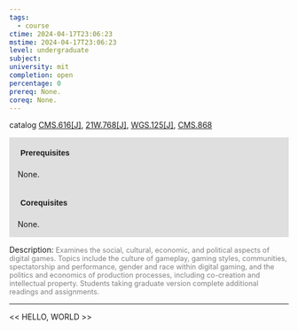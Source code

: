 ```yaml
---
tags:
  - course
ctime: 2024-04-17T23:06:23
mstime: 2024-04-17T23:06:23
level: undergraduate
subject: 
university: mit
completion: open
percentage: 0
prereq: None.
coreq: None.
---
```


catalog [CMS.616[J]](http://student.mit.edu/catalog/mCMSa.html#CMS.616), [21W.768[J]](http://student.mit.edu/catalog/m21Wb.html#21W.768), [WGS.125[J]](http://student.mit.edu/catalog/mWGSa.html#WGS.125), [CMS.868](http://student.mit.edu/catalog/mCMSa.html#CMS.868)

<span style="display: block; padding: 15px; background-color: rgb(100, 100, 100, 0.2);"><font id="m_prereq92_0" style="display: block; font-family: Arial, sans-serif; font-weight: bold; padding: 5px">Prerequisites</font><br><span id="prereq92_0">None.</span></span>
<span style="display: block; padding: 15px; background-color: rgb(100, 100, 100, 0.2);"><font id="m_coreq92_0" style="display: block; font-family: Arial, sans-serif; font-weight: bold; padding: 5px">Corequisites</font><br><span id="coreq92_0">None.</span></span>

<font style="">Description:</font>
<font style="color: grey; font-size: 0.8rem;">Examines the social, cultural, economic, and political aspects of digital games. Topics include the culture of gameplay, gaming styles, communities, spectatorship and performance, gender and race within digital gaming, and the politics and economics of production processes, including co-creation and intellectual property. Students taking graduate version complete additional readings and assignments.</font>



---

<< HELLO, WORLD >>
